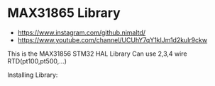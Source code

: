 # MAX31865 Library

* https://www.instagram.com/github.nimaltd/
* https://www.youtube.com/channel/UCUhY7qY1klJm1d2kulr9ckw

This is the MAX31856 STM32 HAL Library 
Can use 2,3,4 wire RTD(pt100,pt500,...)

Installing Library:





